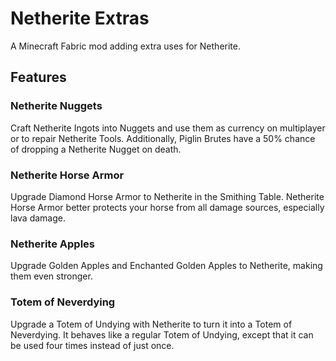 # Netherite Extras

A Minecraft Fabric mod adding extra uses for Netherite.

## Features

### Netherite Nuggets
Craft Netherite Ingots into Nuggets and use them as currency on multiplayer or to repair Netherite Tools.
Additionally, Piglin Brutes have a 50% chance of dropping a Netherite Nugget on death.

### Netherite Horse Armor
Upgrade Diamond Horse Armor to Netherite in the Smithing Table.
Netherite Horse Armor better protects your horse from all damage sources, especially lava damage.

### Netherite Apples
Upgrade Golden Apples and Enchanted Golden Apples to Netherite, making them even stronger.

### Totem of Neverdying
Upgrade a Totem of Undying with Netherite to turn it into a Totem of Neverdying.
It behaves like a regular Totem of Undying, except that it can be used four times instead of just once.